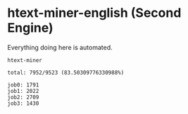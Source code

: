 # htext-miner-english (Second Engine)

Everything doing here is automated.

```
htext-miner

total: 7952/9523 (83.50309776330988%)

job0: 1791
job1: 2022
job2: 2709
job3: 1430
```